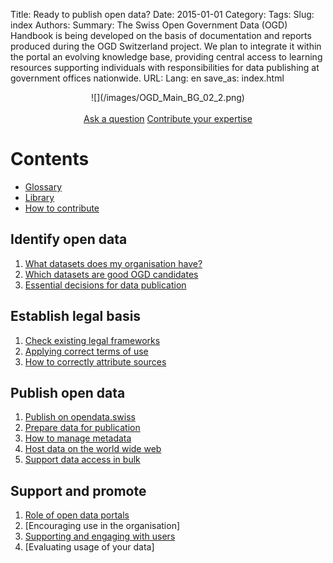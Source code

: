 Title: Ready to publish open data?
Date: 2015-01-01
Category:
Tags:
Slug: index
Authors:
Summary: The Swiss Open Government Data (OGD) Handbook is being developed on the basis of documentation and reports produced during the OGD Switzerland project. We plan to integrate it within the portal an evolving knowledge base, providing central access to learning resources supporting individuals with responsibilities for data publishing at government offices nationwide.
URL:
Lang: en
save_as: index.html


<center>
![](/images/OGD_Main_BG_02_2.png)
</center>

<br>

<center>
<!-- <a class="btn btn-primary btn-large" href="#contents">Table of contents »</a> -->
<a class="btn btn-primary" href="/en/contact" role="button">Ask a question</a>
<!--<a class="btn btn-warning btn-large" href="#" disabled>Download as PDF</a>-->
<a class="btn btn-default" href="http://www.ogdhandbook.ch#survey">Contribute your expertise</a>
</center>

<a name="contents"></a>
# Contents

- [Glossary](/library/glossary)
- [Library](/library/references)
- [How to contribute](/pages/howto)

## Identify open data

1. [What datasets does my organisation have?](/identify/inventory)
1. [Which datasets are good OGD candidates](/identify/criteria)
1. [Essential decisions for data publication](/identify/decisions)

## Establish legal basis

1. [Check existing legal frameworks](/legal/frameworks)
1. [Applying correct terms of use](/legal/terms)
1. [How to correctly attribute sources](/legal/attribution)

## Publish open data

1. [Publish on opendata.swiss](/publish/ogd-ch)
1. [Prepare data for publication](/publish/prepare)
1. [How to manage metadata](/publish/metadata)
1. [Host data on the world wide web](/publish/hosting)
1. [Support data access in bulk](/publish/bulk)

## Support and promote

1. [Role of open data portals](/promote/ogd-portals)
1. [Encouraging use in the organisation]
1. [Supporting and engaging with users](/promote/support)
1. [Evaluating usage of your data]
